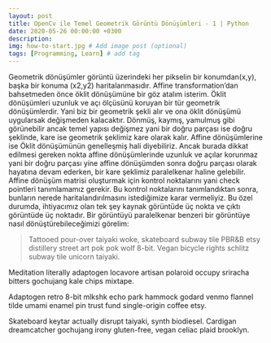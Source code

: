 ```yaml
---
layout: post
title: OpenCv ile Temel Geometrik Görüntü Dönüşümleri - 1 | Python
date: 2020-05-26 00:00:00 +0300
description: 
img: how-to-start.jpg # Add image post (optional)
tags: [Programming, Learn] # add tag
---
```

Geometrik dönüşümler görüntü üzerindeki her pikselin bir konumdan(x,y), başka bir konuma (x2,y2) haritalanmasıdır.
Affine transformation’dan bahsetmeden önce öklit dönüşümüne bir göz atalım isterim. Öklit dönüşümleri uzunluk ve açı ölçüsünü koruyan bir tür geometrik dönüşümlerdir. Yani biz bir geometrik şekli alır ve ona öklit dönüşümü uygularsak değişmeden kalacaktır. Dönmüş, kaymış, yamulmuş gibi görünebilir ancak temel yapısı değişmez yani bir doğru parçası ise doğru şeklinde, kare ise geometrik şeklimiz kare olarak kalır. Affine dönüşümlerine ise Öklit dönüşümünün genelleşmiş hali diyebiliriz. Ancak burada dikkat
edilmesi gereken nokta affine dönüşümlerinde uzunluk ve açılar korunmaz yani bir doğru parçası yine affine dönüşümden sonra doğru parçası olarak hayatına devam ederken, bir kare şeklimiz paralelkenar haline gelebilir.
Affine dönüşüm matrisi oluşturmak için kontrol noktalarını yani check pointleri tanımlamamız gerekir. Bu kontrol noktalarını tanımlandıktan sonra, bunların nerede haritalandırılmasını istediğimize karar vermeliyiz. Bu özel durumda, ihtiyacımız olan tek şey kaynak görüntüde üç nokta ve çıktı görüntüde üç noktadır. Bir görüntüyü paralelkenar benzeri bir görüntüye nasıl dönüştürebileceğimizi görelim:



>Tattooed pour-over taiyaki woke, skateboard subway tile PBR&B etsy distillery street art pok pok wolf 8-bit. Vegan bicycle rights schlitz subway tile unicorn taiyaki.

Meditation literally adaptogen locavore artisan polaroid occupy sriracha bitters gochujang kale chips mixtape.

Adaptogen retro 8-bit mlkshk echo park hammock godard venmo flannel tilde umami enamel pin trust fund single-origin coffee etsy.

Skateboard keytar actually disrupt taiyaki, synth biodiesel. Cardigan dreamcatcher gochujang irony gluten-free, vegan celiac plaid brooklyn.
